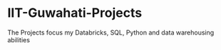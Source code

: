 # IIT-Guwahati-Projects
The Projects focus my Databricks, SQL, Python and data warehousing abilities
